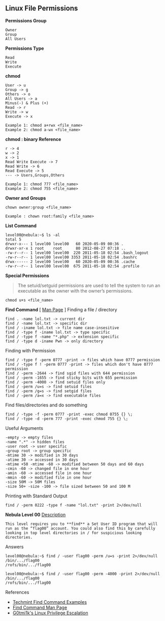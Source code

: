 ## Linux File Permissions
**Permissions Group**
```
Owner 
Group
All Users
```
**Permissions Type**
```
Read
Write
Execute
```
**chmod**
```
User -> u
Group -> g
Others -> o
All Users -> a
Minus(-) & Plus (+)
Read -> r
Write -> w
Execute -> x

Example 1: chmod a+rwx <file_name>
Example 2: chmod a-wx <file_name>
```
**chmod : binary Reference**
```
r -> 4
w -> 2
x -> 1
Read Write Execute -> 7
Read Write -> 6
Read Execute -> 5
--- -> Users,Groups,Others

Example 1: chmod 777 <file_name>
Example 2: chmod 755 <file_name>
```
**Owner and Groups**
```
chown owner:group <file_name>

Example : chown root:family <file_name>
```
**List Command**
```
level00@nebula:~$ ls -al
total 5
drwxr-x--- 1 level00 level00   60 2020-05-09 00:36 .
drwxr-xr-x 1 root    root      80 2012-08-27 07:18 ..
-rw-r--r-- 1 level00 level00  220 2011-05-18 02:54 .bash_logout
-rw-r--r-- 1 level00 level00 3353 2011-05-18 02:54 .bashrc
drwx------ 2 level00 level00   60 2020-05-09 00:36 .cache
-rw-r--r-- 1 level00 level00  675 2011-05-18 02:54 .profile
```

**Special Permissions**

> The setuid/setguid permissions are used to tell the system to run an
> executable as the owner with the owner’s permissions.
```
chmod u+s <file_name>
```
**Find Command** [ [Man Page](http://man7.org/linux/man-pages/man1/find.1.html) ]
Finding a file / directory
```
find . -name lol.txt -> current dir
find / -name lol.txt -> specific dir
find / -iname lol.txt -> file name case-insesitive
find / -type f -iname lol.txt -> type specific
find / -type f -name "*.php" -> extension specific
find / -type d -iname Pwn -> only directory
```
Finding with Permission
```
find / -type f -perm 0777 -print -> files which have 0777 permission
find / -type f ! -perm 0777 -print -> files which don't have 0777 permission
find / -perm -2644 -> find sgid files with 644 permission
find / -perm -1655 -> find sticky bits with 655 permission
find / -perm -4000 -> find setuid files only
find / -perm /u=s -> find setuid files
find / -perm /g=s -> find setgid files
find / -perm /a=x -> find executable files
```
Find files/directories and do something
```
find / -type -f -perm 0777 -print -exec chmod 0755 {} \;
find / -type -d -perm 777 -print -exec chmod 755 {} \;
```
Useful Arguments
```
-empty -> empty files
-name ".*" -> hidden files
-user root -> user specific
-group root -> group specific
-mtime 30 -> modified in 30 days
-atime 30 -> accessed in 30 days
-mtime +50 -mtime -60 -> modified between 50 days and 60 days
-cmin -60 -> changed file in one hour
-amin -60 -> accessed file in one hour
-mmin -60 -> modified file in one hour
-size 50M -> 50M files
-size 50+ -size -100 -> file sized between 50 and 100 M
```
Printing with Standard Output
```
find / -perm 0222 -type f -name "lol.txt" -print 2>/dev/null
```
**Nebula Level 00**
[Description](https://exploit-exercises.lains.space/nebula/level00/) 
```
This level requires you to **find** a Set User ID program that will run as the “flag00” account. You could also find this by carefully looking in top level directories in / for suspicious looking directories.
```
Answers
```
level00@nebula:~$ find / -user flag00 -perm /u=s -print 2>/dev/null
/bin/.../flag00
/rofs/bin/.../flag00

level00@nebula:~$ find / -user flag00 -perm -4000 -print 2>/dev/null
/bin/.../flag00
/rofs/bin/.../flag00
```

References
- [Techmint Find Command Examples](https://www.tecmint.com/35-practical-examples-of-linux-find-command/)
- [Find Command Man Page](http://man7.org/linux/man-pages/man1/find.1.html)
- [G0tmi1k's Linux Privilege Escalation](https://blog.g0tmi1k.com/2011/08/basic-linux-privilege-escalation/)
